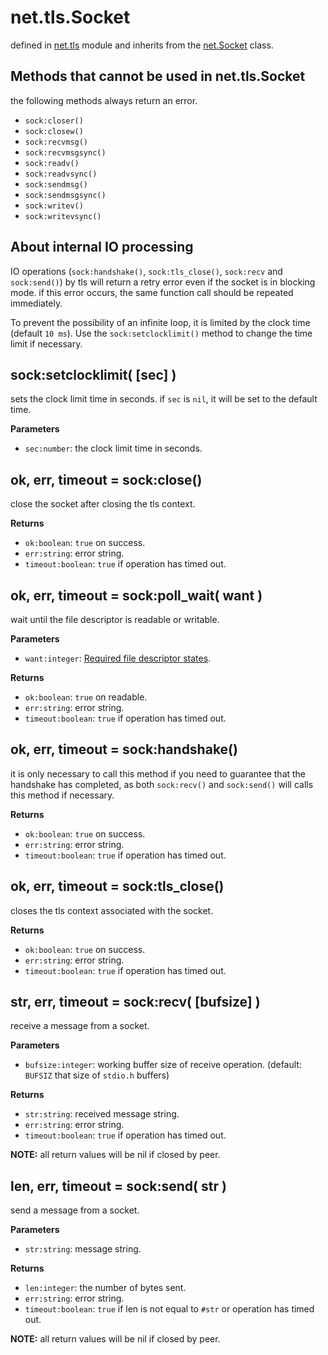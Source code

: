 # net.tls.Socket

defined in [net.tls](../tls.lua) module and inherits from the [net.Socket](net_socket.md) class.


## Methods that cannot be used in net.tls.Socket

the following methods always return an error.

- `sock:closer()`
- `sock:closew()`
- `sock:recvmsg()`
- `sock:recvmsgsync()`
- `sock:readv()`
- `sock:readvsync()`
- `sock:sendmsg()`
- `sock:sendmsgsync()`
- `sock:writev()`
- `sock:writevsync()`


## About internal IO processing

IO operations (`sock:handshake()`, `sock:tls_close()`, `sock:recv` and `sock:send()`) by tls will return a retry error even if the socket is in blocking mode. if this error occurs, the same function call should be repeated immediately.

To prevent the possibility of an infinite loop, it is limited by the clock time (default `10 ms`). Use the `sock:setclocklimit()` method to change the time limit if necessary.


## sock:setclocklimit( [sec] )

sets the clock limit time in seconds. if `sec` is `nil`, it will be set to the default time.

**Parameters**

- `sec:number`: the clock limit time in seconds.


## ok, err, timeout = sock:close()

close the socket after closing the tls context.

**Returns**

- `ok:boolean`: `true` on success.
- `err:string`: error string.
- `timeout:boolean`: `true` if operation has timed out.


## ok, err, timeout = sock:poll_wait( want )

wait until the file descriptor is readable or writable.

**Parameters**

- `want:integer`: [Required file descriptor states](constants.md#required-file-descriptor-states).

**Returns**

- `ok:boolean`: `true` on readable.
- `err:string`: error string.
- `timeout:boolean`: `true` if operation has timed out.


## ok, err, timeout = sock:handshake()

it is only necessary to call this method if you need to guarantee that the handshake has completed, as both `sock:recv()` and `sock:send()` will calls this method if necessary.

**Returns**

- `ok:boolean`: `true` on success.
- `err:string`: error string.
- `timeout:boolean`: `true` if operation has timed out.


## ok, err, timeout = sock:tls_close()

closes the tls context associated with the socket.

**Returns**

- `ok:boolean`: `true` on success.
- `err:string`: error string.
- `timeout:boolean`: `true` if operation has timed out.


## str, err, timeout = sock:recv( [bufsize] )

receive a message from a socket.

**Parameters**

- `bufsize:integer`: working buffer size of receive operation. (default: `BUFSIZ` that size of `stdio.h` buffers)

**Returns**

- `str:string`: received message string.
- `err:string`: error string.
- `timeout:boolean`: `true` if operation has timed out.

**NOTE:** all return values will be nil if closed by peer.


## len, err, timeout = sock:send( str )

send a message from a socket.

**Parameters**

- `str:string`: message string.

**Returns**

- `len:integer`: the number of bytes sent.
- `err:string`: error string.
- `timeout:boolean`: `true` if len is not equal to `#str` or operation has timed out.

**NOTE:** all return values will be nil if closed by peer.


